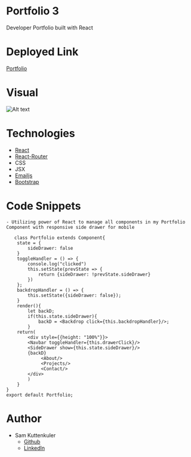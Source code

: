 # Portfolio 3
Developer Portfolio built with React

# Deployed Link
[Portfolio](https://skuttenkuler.github.io/ReactPorfolio/)


# Visual

![Alt text](./src/assets/images/portfolio.gif?raw=true "Preview")


# Technologies
* [React](https://reactjs.org/)
* [React-Router](https://reacttraining.com/react-router/web/guides/quick-start)
* CSS
* JSX
* [Emailjs](https://www.emailjs.com/)
* [Bootstrap](https://getbootstrap.com/)




# Code Snippets
    - Utilizing power of React to manage all components in my Portfolio Component with responsive side drawer for mobile

```JSX
   class Portfolio extends Component{
    state = {
        sideDrawer: false
    }
    toggleHandler = () => {
        console.log("clicked")
        this.setState(prevState => {
            return {sideDrawer: !prevState.sideDrawer}
        })
    };
    backdropHandler = () => {
        this.setState({sideDrawer: false});
    }
    render(){
        let backD;
        if(this.state.sideDrawer){
            backD = <Backdrop click={this.backdropHandler}/>;
        }
    return(
        <div style={{height: "100%"}}>
        <Navbar toggleHandler={this.drawerClick}/>
        <SideDrawer show={this.state.sideDrawer}/>
        {backD}
             <About/>
             <Projects/>
             <Contact/>
        </div>
        )
    }
}
export default Portfolio;
```

    

# Author
- Sam Kuttenkuler
    - [Github](https://www.github.com/skuttenkuler)
    - [LinkedIn](https://www.linkedin.com/in/skdev91)